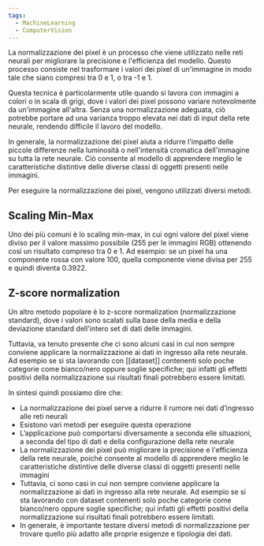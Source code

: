 ```yaml
---
tags:
  - MachineLearning
  - ComputerVision
---
```

La normalizzazione dei pixel è un processo che viene utilizzato nelle reti neurali per migliorare la precisione e l'efficienza del modello. Questo processo consiste nel trasformare i valori dei pixel di un'immagine in modo tale che siano compresi tra 0 e 1, o tra -1 e 1.

Questa tecnica è particolarmente utile quando si lavora con immagini a colori o in scala di grigi, dove i valori dei pixel possono variare notevolmente da un'immagine all'altra. Senza una normalizzazione adeguata, ciò potrebbe portare ad una varianza troppo elevata nei dati di input della rete neurale, rendendo difficile il lavoro del modello.

In generale, la normalizzazione dei pixel aiuta a ridurre l'impatto delle piccole differenze nella luminosità o nell'intensità cromatica dell'immagine su tutta la rete neurale. Ciò consente al modello di apprendere meglio le caratteristiche distintive delle diverse classi di oggetti presenti nelle immagini.

Per eseguire la normalizzazione dei pixel, vengono utilizzati diversi metodi.

## Scaling Min-Max

Uno dei più comuni è lo scaling min-max, in cui ogni valore del pixel viene diviso per il valore massimo possibile (255 per le immagini RGB) ottenendo così un risultato compreso tra 0 e 1. Ad esempio: se un pixel ha una componente rossa con valore 100, quella componente viene divisa per 255 e quindi diventa 0.3922.

## Z-score normalization
Un altro metodo popolare è lo z-score normalization (normalizzazione standard), dove i valori sono scalati sulla base della media e della deviazione standard dell'intero set di dati delle immagini.

Tuttavia, va tenuto presente che ci sono alcuni casi in cui non sempre conviene applicare la normalizzazione ai dati in ingresso alla rete neurale. Ad esempio se si sta lavorando con [[dataset]] contenenti solo poche categorie come bianco/nero oppure soglie specifiche; qui infatti gli effetti positivi della normalizzazione sui risultati finali potrebbero essere limitati.


In sintesi quindi possiamo dire che:

- La normalizzazione dei pixel serve a ridurre il rumore nei dati d’ingresso alle reti neurali
- Esistono vari metodi per eseguire questa operazione
- L’applicazione può comportarsi diversamente a seconda elle situazioni, a seconda del tipo di dati e della configurazione della rete neurale
- La normalizzazione dei pixel può migliorare la precisione e l'efficienza della rete neurale, poiché consente al modello di apprendere meglio le caratteristiche distintive delle diverse classi di oggetti presenti nelle immagini
- Tuttavia, ci sono casi in cui non sempre conviene applicare la normalizzazione ai dati in ingresso alla rete neurale. Ad esempio se si sta lavorando con dataset contenenti solo poche categorie come bianco/nero oppure soglie specifiche; qui infatti gli effetti positivi della normalizzazione sui risultati finali potrebbero essere limitati.
- In generale, è importante testare diversi metodi di normalizzazione per trovare quello più adatto alle proprie esigenze e tipologia dei dati.

